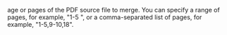 age or pages of the PDF source file to merge. You can specify a range of pages, for example, "1-5 ", or a comma-separated list of pages, for example, "1-5,9-10,18".